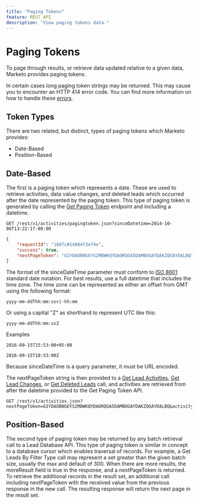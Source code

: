 ```yaml
---
title: "Paging Tokens"
feature: REST API
description: "View paging tokens data."
---
```


# Paging Tokens

To page through results, or retrieve data updated relative to a given data, Marketo provides paging tokens.

In certain cases long paging token strings may be returned. This may cause you to encounter an HTTP 414 error code. You can find more information on how to handle these [errors](error-codes.md).

## Token Types

There are two related, but distinct, types of paging tokens which Marketo provides:

- Date-Based
- Position-Based

## Date-Based

The first is a paging token which represents a date. These are used to retrieve activities, data value changes, and deleted leads which occurred after the date represented by the paging token. This type of paging token is generated by calling the [Get Paging Token](https://developer.adobe.com/marketo-apis/api/mapi/#tag/Activities/operation/getActivitiesPagingTokenUsingGET) endpoint and including a datetime.

```
GET /rest/v1/activities/pagingtoken.json?sinceDatetime=2014-10-06T13:22:17-08:00
```

```json
{
    "requestId": "1607c#14884f3e74e",
    "success": true,
    "nextPageToken": "GIYDAOBNGEYS2MBWKQYDAORQGA5DAMBOGAYDAKZQGAYDALBQ"
}
```

The format of the sinceDateTime parameter must conform to [ISO 8601](https://en.wikipedia.org/wiki/ISO_8601) standard date notation. For best results, use a full datetime that includes the time zone. The time zone can be represented as either an offset from GMT using the following format:

`yyyy-mm-ddThh:mm:ss+|-hh:mm`

Or using a capital "Z" as shorthand to represent UTC like this:

`yyyy-mm-ddThh:mm:ssZ`

Examples

`2016-09-15T15:53:00+05:00`

`2016-09-15T10:53:00Z`

Because sinceDateTime is a query parameter, it must be URL encoded.

The nextPageToken string is then provided to a [Get Lead Activities](https://developer.adobe.com/marketo-apis/api/mapi/#tag/Activities/operation/getLeadActivitiesUsingGET), [Get Lead Changes](https://developer.adobe.com/marketo-apis/api/mapi/#tag/Activities/operation/getLeadChangesUsingGET), or [Get Deleted Leads](https://developer.adobe.com/marketo-apis/api/mapi/#tag/Activities/operation/getDeletedLeadsUsingGET) call, and activities are retrieved from after the datetime provided to the Get Paging Token API.

```
GET /rest/v1/activities.json?nextPageToken=GIYDAOBNGEYS2MBWKQYDAORQGA5DAMBOGAYDAKZQGAYDALBQ&activityTypeIds=1&activityTypeIds=12
```

## Position-Based

The second type of paging token may be returned by any batch retrieval call to a Lead Database API. This type of paging token is similar in concept to a database cursor which enables traversal of records. For example, a Get Leads By Filter Type call may represent a set greater than the given batch size, usually the max and default of 300. When there are more results, the moreResult field is true in the response, and a nextPageToken is returned. To retrieve the additional records in the result set, an additional call including nextPageToken with the received value from the previous response in the new call. The resulting response will return the next page in the result set.
